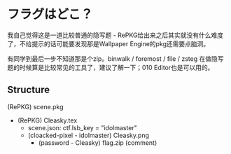 # フラグはどこ？
我自己觉得这是一道比较普通的隐写题 - RePKG给出来之后其实就没有什么难度了，不给提示的话可能要发现那是Wallpaper Engine的pkg还需要点脑洞。

有同学到最后一步不知道那是个zip。binwalk / foremost / file / zsteg 在做隐写题的时候算是比较常见的工具了，建议了解一下；010 Editor也是可以用的。

## Structure
(RePKG) scene.pkg
- (RePKG) Cleasky.tex
  - scene.json: ctf.lsb_key = "idolmaster"
  - (cloacked-pixel - idolmaster) Cleasky.png
    - (password - Cleasky) flag.zip (comment)
